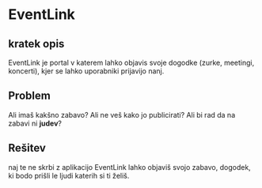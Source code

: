# EventLink

## kratek opis

EventLink je portal v katerem lahko objavis svoje dogodke (zurke, meetingi, koncerti), kjer se lahko uporabniki prijavijo nanj.


## Problem

Ali imaš kakšno zabavo? Ali ne veš kako jo publicirati? Ali bi rad da na zabavi ni **judev**?

## Rešitev

naj te ne skrbi z aplikacijo EventLink lahko objaviš svojo zabavo, dogodek, ki bodo prišli le ljudi katerih si ti želiš.

